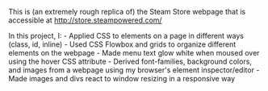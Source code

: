 This is (an extremely rough replica of) the Steam Store webpage that is
accessible at http://store.steampowered.com/

In this project, I:
	- Applied CSS to elements on a page in different ways (class, id, inline)
	- Used CSS Flowbox and grids to organize different elements on the webpage
	- Made menu text glow white when moused over using the hover CSS attribute
	- Derived font-families, background colors, and images from a webpage using my browser's element inspector/editor
	- Made images and divs react to window resizing in a responsive way

